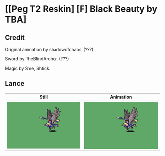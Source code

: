 # [\[Peg T2 Reskin\] \[F\] Black Beauty by TBA]

## Credit

Original animation by shadowofchaos. (???)

Sword by TheBlindArcher. (???)

Magic by Sme, Shtick.
	
## Lance

| Still | Animation |
| :---: | :-------: |
| ![Lance still](./Lance_000.png) | ![Lance animation](./Lance.gif) |

